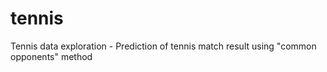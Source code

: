 # tennis
Tennis data exploration - Prediction of tennis match result using "common opponents" method
